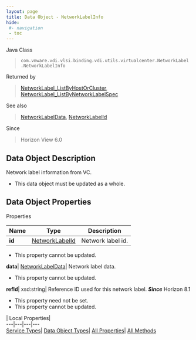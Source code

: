 ```yaml
---
layout: page
title: Data Object - NetworkLabelInfo
hide:
 #- navigation
 - toc
---
```






Java Class  
> `com.vmware.vdi.vlsi.binding.vdi.utils.virtualcenter.NetworkLabel.NetworkLabelInfo`

Returned by  
> [NetworkLabel_ListByHostOrCluster](vdi.utils.virtualcenter.NetworkLabel.md#listByHostOrCluster), [NetworkLabel_ListByNetworkLabelSpec](vdi.utils.virtualcenter.NetworkLabel.md#listByNetworkLabelSpec)

See also  
> [NetworkLabelData](vdi.utils.virtualcenter.NetworkLabel.NetworkLabelData.md), [NetworkLabelId](vdi.entity.NetworkLabelId.md)

Since  
> Horizon View 6.0


## Data Object Description 

Network label information from VC. 

  * This data object must be updated as a whole.



## Data Object Properties

Properties

Name |  Type |  Description   
---|---|---  
**id**| [NetworkLabelId](vdi.entity.NetworkLabelId.md)|  Network label id.   


 * This property cannot be updated.

  
**data**| [NetworkLabelData](vdi.utils.virtualcenter.NetworkLabel.NetworkLabelData.md)|  Network label data.   


 * This property cannot be updated.

  
**refId**|  xsd:string|  Reference ID used for this network label.  **_Since_** Horizon 8.1  


 * This property need not be set.
 * This property cannot be updated.

  
  
  
 | Local Properties|   
---|---|---|---  
[Service Types](index-mo_types.md)| [Data Object Types](index-do_types.md)| [All Properties](index-properties.md)| [All Methods](index-methods.md)  
  
  
